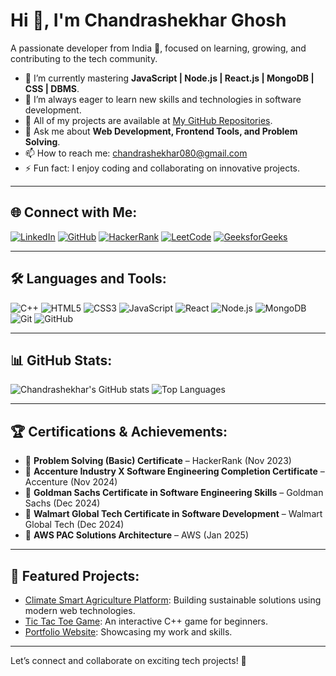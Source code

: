 # Hi 👋, I'm Chandrashekhar Ghosh

A passionate developer from India 🌟, focused on learning, growing, and contributing to the tech community.

- 🔭 I’m currently mastering **JavaScript | Node.js | React.js | MongoDB | CSS | DBMS**.
- 🌱 I’m always eager to learn new skills and technologies in software development.
- 📂 All of my projects are available at [My GitHub Repositories](https://github.com/chandrashekhar080?tab=repositories).
- 💬 Ask me about **Web Development, Frontend Tools, and Problem Solving**.
- 📫 How to reach me: chandrashekhar080@gmail.com
- ⚡ Fun fact: I enjoy coding and collaborating on innovative projects.

---

## 🌐 Connect with Me:
[![LinkedIn](https://img.shields.io/badge/LinkedIn-0077B5?style=for-the-badge&logo=linkedin&logoColor=white)](https://www.linkedin.com/in/chandrashekhar-ghosh-1b6b891a7)
[![GitHub](https://img.shields.io/badge/GitHub-181717?style=for-the-badge&logo=github&logoColor=white)](https://github.com/chandrashekhar080)
[![HackerRank](https://img.shields.io/badge/HackerRank-2EC866?style=for-the-badge&logo=hackerrank&logoColor=white)](https://www.hackerrank.com/chandrashekhar_gh)
[![LeetCode](https://img.shields.io/badge/LeetCode-FFA116?style=for-the-badge&logo=leetcode&logoColor=black)](https://leetcode.com/chandrashekhar080/)
[![GeeksforGeeks](https://img.shields.io/badge/GeeksforGeeks-0F9D58?style=for-the-badge&logo=geeksforgeeks&logoColor=white)](https://auth.geeksforgeeks.org/user/chandrashekhar080/)

---

## 🛠️ Languages and Tools:
![C++](https://img.shields.io/badge/C++-00599C?style=for-the-badge&logo=c%2B%2B&logoColor=white)
![HTML5](https://img.shields.io/badge/HTML5-E34F26?style=for-the-badge&logo=html5&logoColor=white)
![CSS3](https://img.shields.io/badge/CSS3-1572B6?style=for-the-badge&logo=css3&logoColor=white)
![JavaScript](https://img.shields.io/badge/JavaScript-F7DF1E?style=for-the-badge&logo=javascript&logoColor=black)
![React](https://img.shields.io/badge/React-61DAFB?style=for-the-badge&logo=react&logoColor=black)
![Node.js](https://img.shields.io/badge/Node.js-339933?style=for-the-badge&logo=nodedotjs&logoColor=white)
![MongoDB](https://img.shields.io/badge/MongoDB-47A248?style=for-the-badge&logo=mongodb&logoColor=white)
![Git](https://img.shields.io/badge/Git-F05032?style=for-the-badge&logo=git&logoColor=white)
![GitHub](https://img.shields.io/badge/GitHub-181717?style=for-the-badge&logo=github&logoColor=white)

---

## 📊 GitHub Stats:
![Chandrashekhar's GitHub stats](https://github-readme-stats.vercel.app/api?username=chandrashekhar080&show_icons=true&theme=radical)
![Top Languages](https://github-readme-stats.vercel.app/api/top-langs/?username=chandrashekhar080&layout=compact&theme=radical)

---

## 🏆 Certifications & Achievements:

- 🏅 **Problem Solving (Basic) Certificate** – HackerRank (Nov 2023)
- 🏅 **Accenture Industry X Software Engineering Completion Certificate** – Accenture (Nov 2024)
- 🏅 **Goldman Sachs Certificate in Software Engineering Skills** – Goldman Sachs (Dec 2024)
- 🏅 **Walmart Global Tech Certificate in Software Development** – Walmart Global Tech (Dec 2024)
- 🏅 **AWS PAC Solutions Architecture** – AWS (Jan 2025)

---

## 📂 Featured Projects:
- [Climate Smart Agriculture Platform](https://github.com/chandrashekhar080/Climate-Smart-Agriculture): Building sustainable solutions using modern web technologies.
- [Tic Tac Toe Game](https://github.com/chandrashekhar080/tic_tac_toe_game): An interactive C++ game for beginners.
- [Portfolio Website](https://chandrashekhar080.github.io): Showcasing my work and skills.

---

Let’s connect and collaborate on exciting tech projects! 🚀
